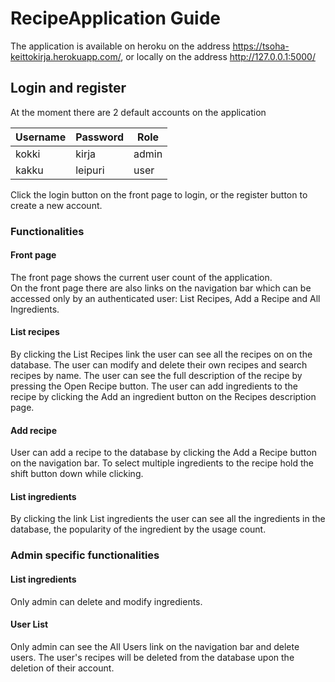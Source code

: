 # RecipeApplication Guide

The application is available on heroku on the address <https://tsoha-keittokirja.herokuapp.com/>, or locally on the address <http://127.0.0.1:5000/>

## Login and register

At the moment there are 2 default accounts on the application

|Username|Password|Role |
|--------|--------|-----|
|kokki   |kirja   |admin|
|kakku   |leipuri |user |

Click the login button on the front page to login, or the register button to create a new account. 

### Functionalities
#### Front page

The front page shows the current user count of the application.  
On the front page there are also links on the navigation bar which can be accessed only by an authenticated user: List Recipes, Add a Recipe and All Ingredients. 

#### List recipes

By clicking the List Recipes link the user can see all the recipes on on the database. The user can modify and delete their own recipes and search recipes by name. The user can see the full description of the recipe by pressing the Open Recipe button. The user can add ingredients to the recipe by clicking the Add an ingredient button on the Recipes description page. 

#### Add recipe

User can add a recipe to the database by clicking the Add a Recipe button on the navigation bar. To select multiple ingredients to the recipe hold the shift button down while clicking. 

#### List ingredients

By clicking the link List ingredients the user can see all the ingredients in the database, the popularity of the ingredient by the usage count. 

### Admin specific functionalities

#### List ingredients
Only admin can delete and modify ingredients.

#### User List
Only admin can see the All Users link on the navigation bar and delete users. The user's recipes will be deleted from the database upon the deletion of their account. 

